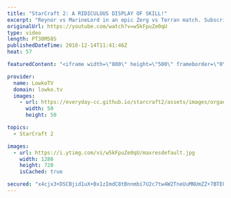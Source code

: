 ```yaml
---
title: "StarCraft 2: A RIDICULOUS DISPLAY OF SKILL!"
excerpt: "Reynor vs MarineLord in an epic Zerg vs Terran match. Subscribe for more videos: http://lowko.tv/youtube More StarCraft 2: https://goo.gl/HFczUz  I feel like I've been uploading a lot of epic matches lately, but seriously, this game is ridiculously good. So many great moments in this high level Zerg"
originalUrl: https://youtube.com/watch?v=w5kFpuZe0qU
type: video
length: PT30M58S
publishedDateTime: 2018-12-14T11:41:46Z
heat: 57

featuredContent: "<iframe width=\"800\" height=\"500\" frameborder=\"0\" src=\"https://www.youtube.com/embed/w5kFpuZe0qU\" allow=\"accelerometer; autoplay; encrypted-media; gyroscope; picture-in-picture\" allowfullscreen></iframe>"

provider:
  name: LowkoTV
  domain: lowko.tv
  images:
    - url: https://everyday-cc.github.io/starcraft2/assets/images/organizations/lowko.tv-50x50.jpg
      width: 50
      height: 50

topics:
  - StarCraft 2

images:
  - url: https://i.ytimg.com/vi/w5kFpuZe0qU/maxresdefault.jpg
    width: 1280
    height: 720
    isCached: true

secured: "x4cjx3+DSCBjid1uX+Bx1zImdC8tBnnmbi7U2c7tw4W2TneUuMNUmZZ+7BTEUwKimV6KnTPxRKdHy5m8mxS9LvSwh9iX7UEps5TPGtDrFmozIX0H+9H1Mm2mLXj1fYvZLnNyYawbmZELAoODP9OSeTkV83DIZoMcSTv0gHf56cDaAvs5U6IP7I+cvjkgzgQiw3bbqah7dnAoifNNaFAj8f2WbFkscKOqSA6SVa6sGIaH46OTEkhUPaulu6XCtyzy3EWskPdy8EkkKeoQLuM4BXlkcS3P+nf1B9tzLPASZ28dOV1njt9Flsja7gEHMrCmUy4LtV6B6UisrMSn9KdsnsECLvS9CJ/50PZbwyQhxg8p8cv1/T4SctycG4X5HSYmKIt+j+iL3DyYm8i3hFtJhBxGDG7hlFLY9wvCebTdgxddf4QznOGrBP+RhFd98/yG;hvVmHe9g88R3az0G0FC/Yg=="
---
```


